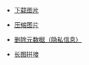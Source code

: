 
- [下载图片](./download_pic.py)

- [压缩图片](./compress_pic.py)

- [删除元数据（隐私信息）](./remove_exif.py)

- [长图拼接](./concat_pic.py)

